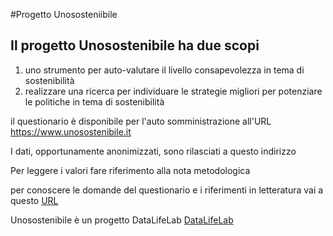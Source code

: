 #Progetto Unososteniibile

## Il progetto Unosostenibile ha due scopi

1. uno strumento per auto-valutare il livello consapevolezza in tema di sostenibilità
2. realizzare una ricerca per individuare le strategie migliori per potenziare le politiche in tema di sostenibilità

il questionario è disponibile per l'auto somministrazione all'URL https://www.unosostenibile.it

I dati, opportunamente anonimizzati, sono rilasciati a questo indirizzo 

Per leggere i valori fare riferimento alla nota metodologica

per conoscere le domande del questionario e i riferimenti in letteratura vai a questo [URL](https://github.com/scarsellifi/unosostenibile/blob/master/questionario_domande.md)

Unosostenibile è un progetto DataLifeLab [DataLifeLab](https://www.datalifelab.eu/)
